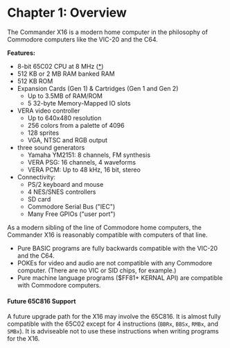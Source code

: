 
# Chapter 1: Overview

The Commander X16 is a modern home computer in the philosophy of Commodore computers like the VIC-20 and the C64.

**Features:**

* 8-bit 65C02 CPU at 8 MHz ([*](#future-65c816-support))
* 512 KB or 2 MB RAM banked RAM
* 512 KB ROM
* Expansion Cards (Gen 1) & Cartridges (Gen 1 and Gen 2)
	* Up to 3.5MB of RAM/ROM
	* 5 32-byte Memory-Mapped IO slots
* VERA video controller
	* Up to 640x480 resolution
	* 256 colors from a palette of 4096
	* 128 sprites
	* VGA, NTSC and RGB output
* three sound generators
	* Yamaha YM2151: 8 channels, FM synthesis
	* VERA PSG: 16 channels, 4 waveforms
	* VERA PCM: Up to 48 kHz, 16 bit, stereo
* Connectivity:
	* PS/2 keyboard and mouse
	* 4 NES/SNES controllers
	* SD card
	* Commodore Serial Bus ("IEC")
	* Many Free GPIOs ("user port")

As a modern sibling of the line of Commodore home computers, the Commander X16 is reasonably compatible with computers of that line.

* Pure BASIC programs are fully backwards compatible with the VIC-20 and the C64.
* POKEs for video and audio are not compatible with any Commodore computer. (There are no VIC or SID chips, for example.)
* Pure machine language programs ($FF81+ KERNAL API) are compatible with Commodore computers.

#### Future 65C816 Support

A future upgrade path for the X16 may involve the 65C816. It is almost fully
compatible with the 65C02 except for 4 instructions (`BBRx`, `BBSx`, `RMBx`, and `SMBx`).
It is adviseable not to use these instructions when writing programs for the X16.

<!-- For PDF formatting -->
<div class="page-break"></div>

